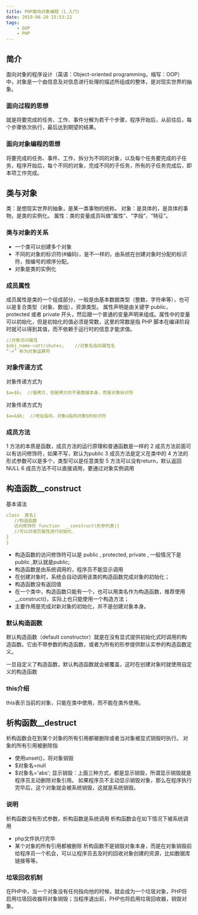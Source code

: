 ```yaml
---
title: PHP面向对象编程（1.入门）
date: 2019-06-20 15:53:22
tags:
    - OOP
    - PHP
---
```

## 简介
面向对象的程序设计（英语：Object-oriented programming，缩写：OOP）中，对象是一个由信息及对信息进行处理的描述所组成的整体，是对现实世界的抽象。
###  面向过程的思想
就是将要完成的任务、工作、事件分解为若干个步骤，程序开始后，从前往后，每个步骤依次执行，最后达到期望的结果。
### 面向对象编程的思想
将要完成的任务、事件、工作，拆分为不同的对象，以及每个任务要完成的子任务，程序开始后，每个不同的对象，完成不同的子任务，所有的子任务完成后，即本项工作完成。

## 类与对象
类：是想现实世界的抽象，是某一类事物的统称。
对象：是具体的，是具体的事物，是类的实例化。
属性：类的变量成员叫做“属性”、“字段”、“特征”。
### 类与对象的关系
* 一个类可以创建多个对象
* 不同的对象的标识符(#编码)，是不一样的，由系统在创建对象时分配的标识符，按编号的顺序分配。
* 对象是类的实例化
### 成员属性
成员属性是类的一个组成部分，一般是由基本数据类型（整数，字符串等），也可以是复合类型（对象、数组），资源类型。
属性声明是由关键字 public，protected 或者 private 开头，然后跟一个普通的变量声明来组成。属性中的变量可以初始化，但是初始化的值必须是常数，这里的常数是指 PHP 脚本在编译阶段时就可以得到其值，而不依赖于运行时的信息才能求值。
```yaml
//对象访问属性
$obj_name->attributes;    //对象名指向属性名
“->” 称为对象运算符
```
### 对象传递方式
对象传递方式为 
```yaml
$a=$b;  //值拷贝，但是拷贝的不是数据本身，而是对象标识符
```
对象传递方式为 
```yaml
$a=&$b;  //地址指向，对象a指向对象b的标识符
```

### 成员方法
1 方法的本质是函数，成员方法的运行原理和普通函数是一样的
2 成员方法前面可以有访问修饰符，如果不写，默认为public
3 成员方法是定义在类中的
4 方法的形式参数可以是多个，类型可以是任意类型
5 方法可以没有return，默认返回NULL
6 成员方法不可以直接调用，要通过对象实例调用
 
 ## 构造函数__construct
 基本语法
 ```yaml
class  类名{
	//构造函数
	访问修饰符 function  __construct(形参列表){
	//可以对成员属性进行初始化.
}
}
```
* 构造函数的访问修饰符可以是 public , protected, private , 一般情况下是public ,默认就是public;
* 构造函数是由系统调用的，程序员不能显示调用
* 在创建对象时，系统会自动调用该类的构造函数完成对象的初始化；
* 构造函数没有返回值
* 在一个类中，构造函数只能有一个，也可以用类名作为构造函数，推荐使用__construct()，实际上也只能使用一个构造方法；
* 主要作用是完成对新对象的初始化，并不是创建对象本身。

### 默认构造函数
默认构造函数（default constructor）就是在没有显式提供初始化式时调用的构造函数。它由不带参数的构造函数，或者为所有的形参提供默认实参的构造函数定义。

 一旦自定义了构造函数，默认构造函数就会被覆盖，这时在创建对象时就使用自定义的构造函数
 
 ### this介绍
 this表示当前的对象，只能在类中使用，而不能在类外使用。
 
 ## 析构函数__destruct
 析构函数会在到某个对象的所有引用都被删除或者当对象被显式销毁时执行。
 对象的所有引用被删除指 
* 使用unset()，将对象销毁 
* $对象名=null
* $对象名='abs';
 显示销毁：上面三种方式，都是显示销毁，所谓显示销毁就是程序员主动删除对象引用。
 如果程序员不主动显示销毁对象，那么在程序执行完毕后，这个对象就会被系统销毁，这就是系统销毁。
 
### 说明
析构函数没有形式参数，析构函数是系统调用
析构函数会在如下情况下被系统调用
* php文件执行完毕
* 某个对象的所有引用都被删除
析构函数不是销毁对象本身，而是在对象销毁前给程序员一个机会，可以让程序员去及时的回收对象创建的资源，比如数据库链接等等。

### 垃圾回收机制
在PHP中，当一个对象没有任何指向他的时候，就会成为一个垃圾对象，PHP将启用垃圾回收器将对象销毁；当程序退出前，PHP也将启用垃圾回收器，销毁对象。

